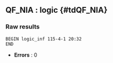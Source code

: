 ## QF_NIA : logic {#tdQF_NIA}
### Raw results


~~~
BEGIN logic_inf 115-4-1 20:32
END
~~~

* **Errors** : 0

